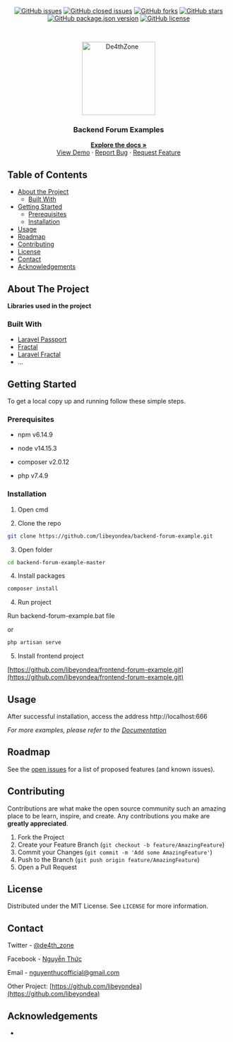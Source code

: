 <p align="center">
    <a href="https://github.com/libeyondea/backend-forum-example/issues"><img alt="GitHub issues"
            src="https://img.shields.io/github/issues/libeyondea/backend-forum-example"></a>
    <a href="https://github.com/libeyondea/backend-forum-example/issues"><img alt="GitHub closed issues"
            src="https://img.shields.io/github/issues-closed/libeyondea/backend-forum-example?color=red"></a>
    <a href="https://github.com/libeyondea/backend-forum-example/network"><img alt="GitHub forks"
            src="https://img.shields.io/github/forks/libeyondea/backend-forum-example"></a>
    <a href="https://github.com/libeyondea/backend-forum-example/stargazers"><img alt="GitHub stars"
            src="https://img.shields.io/github/stars/libeyondea/backend-forum-example"></a>
    <a href="https://github.com/libeyondea/backend-forum-example">
        <img alt="GitHub package.json version"
            src="https://img.shields.io/github/package-json/v/libeyondea/backend-forum-example"></a>
    <a href="https://github.com/libeyondea/backend-forum-example/blob/main/LICENSE"><img alt="GitHub license"
            src="https://img.shields.io/github/license/libeyondea/backend-forum-example"></a>
</p>
<br />
<p align="center">
    <a href="https://github.com/libeyondea/backend-forum-example">
        <img src="https://i.imgur.com/6jxXR32.jpg" alt="De4thZone" width="166" height="166" />
    </a>
    <h3 align="center">Backend Forum Examples</h3>
    <p align="center">
        <a href="https://github.com/libeyondea/backend-forum-example"><strong>Explore the docs »</strong></a>
        <br />
        <a href="https://backend-forum-example.herokuapp.com" target="_blank" rel="noopener noreferrer">View Demo</a>
        ·
        <a href="https://github.com/libeyondea/backend-forum-example/issues">Report Bug</a>
        ·
        <a href="https://github.com/libeyondea/backend-forum-example/issues">Request Feature</a>
    </p>
</p>

## Table of Contents

-   [About the Project](#about-the-project)
    -   [Built With](#built-with)
-   [Getting Started](#getting-started)
    -   [Prerequisites](#prerequisites)
    -   [Installation](#installation)
-   [Usage](#usage)
-   [Roadmap](#roadmap)
-   [Contributing](#contributing)
-   [License](#license)
-   [Contact](#contact)
-   [Acknowledgements](#acknowledgements)

## About The Project

**Libraries used in the project**

### Built With

-   [Laravel Passport](https://github.com/laravel/passport)
-   [Fractal](https://github.com/thephpleague/fractal)
-   [Laravel Fractal](https://github.com/spatie/laravel-fractal)
-   ...

## Getting Started

To get a local copy up and running follow these simple steps.

### Prerequisites

-   npm v6.14.9

-   node v14.15.3

-   composer v2.0.12

-   php v7.4.9

### Installation

1. Open cmd

2. Clone the repo

```sh
git clone https://github.com/libeyondea/backend-forum-example.git
```

3. Open folder

```sh
cd backend-forum-example-master
```

4. Install packages

```sh
composer install
```

4. Run project

Run backend-forum-example.bat file

or

```sh
php artisan serve
```

5. Install frontend project

[https://github.com/libeyondea/frontend-forum-example.git](https://github.com/libeyondea/frontend-forum-example.git)

## Usage

After successful installation, access the address http://localhost:666

_For more examples, please refer to the [Documentation](https://github.com/libeyondea/backend-forum-example)_

## Roadmap

See the [open issues](https://github.com/libeyondea/backend-forum-example/issues) for a list of proposed features (and known issues).

## Contributing

Contributions are what make the open source community such an amazing place to be learn, inspire, and create. Any contributions you make are **greatly appreciated**.

1. Fork the Project
2. Create your Feature Branch (`git checkout -b feature/AmazingFeature`)
3. Commit your Changes (`git commit -m 'Add some AmazingFeature'`)
4. Push to the Branch (`git push origin feature/AmazingFeature`)
5. Open a Pull Request

## License

Distributed under the MIT License. See `LICENSE` for more information.

## Contact

Twitter - [@de4th_zone](https://twitter.com/de4th_zone)

Facebook - [Nguyễn Thức](https://www.facebook.com/d4z.d4z.d4z.d4z)

Email - nguyenthucofficial@gmail.com

Other Project: [https://github.com/libeyondea](https://github.com/libeyondea)

## Acknowledgements

-   []()
